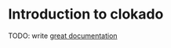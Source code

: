 # Introduction to clokado

TODO: write [great documentation](http://jacobian.org/writing/great-documentation/what-to-write/)
